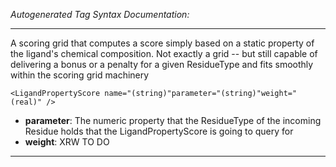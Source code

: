 _Autogenerated Tag Syntax Documentation:_

---
A scoring grid that computes a score simply based on a static property of the ligand's chemical composition. Not exactly a grid -- but still capable of delivering a bonus or a penalty for a given ResidueType and fits smoothly within the scoring grid machinery

```
<LigandPropertyScore name="(string)"parameter="(string)"weight="(real)" />
```

-   **parameter**: The numeric property that the ResidueType of the incoming Residue holds that the LigandPropertyScore is going to query for
-   **weight**: XRW TO DO

---
